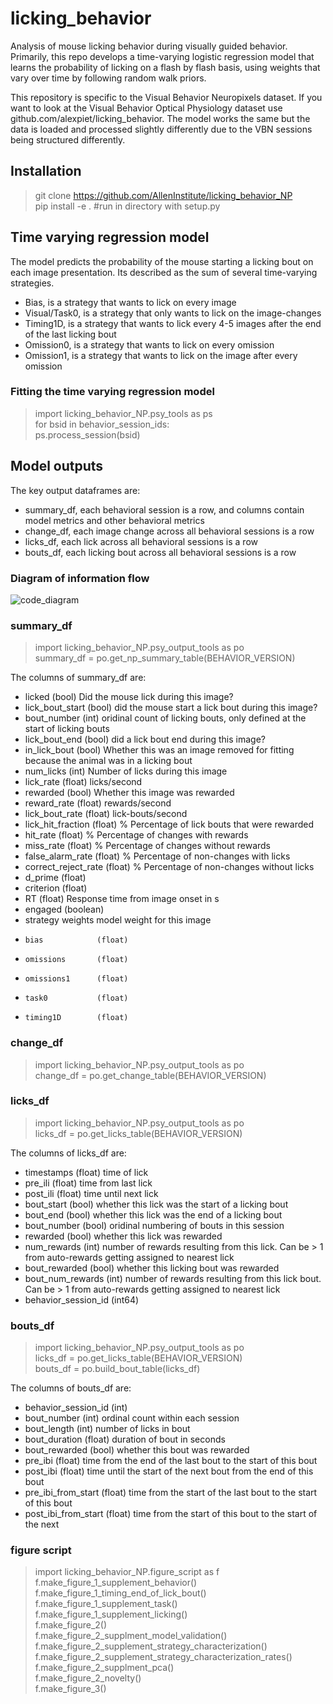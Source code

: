 # licking_behavior
Analysis of mouse licking behavior during visually guided behavior. Primarily, this repo develops a time-varying logistic regression model that learns the probability of licking on a flash by flash basis, using weights that vary over time by following random walk priors. 

This repository is specific to the Visual Behavior Neuropixels dataset. If you want to look at the Visual Behavior Optical Physiology dataset use github.com/alexpiet/licking_behavior. The model works the same but the data is loaded and processed slightly differently due to the VBN sessions being structured differently. 

## Installation
> git clone https://github.com/AllenInstitute/licking_behavior_NP  
> pip install -e . #run in directory with setup.py  

## Time varying regression model

The model predicts the probability of the mouse starting a licking bout on each image presentation. Its described as the sum of several time-varying strategies. 

- Bias, is a strategy that wants to lick on every image
- Visual/Task0, is a strategy that only wants to lick on the image-changes
- Timing1D, is a strategy that wants to lick every 4-5 images after the end of the last licking bout
- Omission0, is a strategy that wants to lick on every omission
- Omission1, is a strategy that wants to lick on the image after every omission

### Fitting the time varying regression model
> import licking_behavior_NP.psy_tools as ps  
> for bsid in behavior_session_ids:  
>    ps.process_session(bsid)  

## Model outputs
The key output dataframes are:

- summary_df, each behavioral session is a row, and columns contain model metrics and other behavioral metrics
- change_df, each image change across all behavioral sessions is a row
- licks_df, each lick across all behavioral sessions is a row
- bouts_df, each licking bout across all behavioral sessions is a row

### Diagram of information flow
![code_diagram](https://user-images.githubusercontent.com/7605170/175404261-4565ab0a-2c82-4215-9840-dffb2b736883.png)

### summary_df
> import licking_behavior_NP.psy_output_tools as po  
> summary_df = po.get_np_summary_table(BEHAVIOR_VERSION)  

The columns of summary_df are:  
- licked              (bool)  Did the mouse lick during this image?  
- lick_bout_start     (bool)  did the mouse start a lick bout during this image?  
- bout_number         (int)   oridinal count of licking bouts, only defined at the start of licking bouts  
- lick_bout_end       (bool)  did a lick bout end during this image?  
- in_lick_bout        (bool)   Whether this was an image removed for fitting because the animal was in a licking bout  
- num_licks           (int)   Number of licks during this image   
- lick_rate           (float) licks/second   
- rewarded            (bool)  Whether this image was rewarded  
- reward_rate         (float) rewards/second  
- lick_bout_rate      (float) lick-bouts/second  
- lick_hit_fraction   (float) % Percentage of lick bouts that were rewarded   
- hit_rate            (float) % Percentage of changes with rewards  
- miss_rate           (float) % Percentage of changes without rewards  
- false_alarm_rate    (float) % Percentage of non-changes with licks  
- correct_reject_rate (float) % Percentage of non-changes without licks  
- d_prime             (float)  
- criterion           (float)  
- RT                  (float) Response time from image onset in s  
- engaged             (boolean)  
- strategy weights            model weight for this image  
-     bias            (float)  
-     omissions       (float)  
-     omissions1      (float)  
-     task0           (float)  
-     timing1D        (float)   

### change_df
> import licking_behavior_NP.psy_output_tools as po  
> change_df = po.get_change_table(BEHAVIOR_VERSION)  

### licks_df
> import licking_behavior_NP.psy_output_tools as po  
> licks_df = po.get_licks_table(BEHAVIOR_VERSION)  

The columns of licks_df are:  
- timestamps  (float) time of lick  
- pre_ili (float) time from last lick  
- post_ili (float) time until next lick  
- bout_start (bool) whether this lick was the start of a licking bout  
- bout_end (bool) whether this lick was the end of a licking bout  
- bout_number (bool) oridinal numbering of bouts in this session  
- rewarded (bool) whether this lick was rewarded  
- num_rewards (int) number of rewards resulting from this lick. Can be > 1 from auto-rewards getting assigned to nearest lick  
- bout_rewarded (bool) whether this licking bout was rewarded  
- bout_num_rewards (int) number of rewards resulting from this lick bout. Can be > 1 from auto-rewards getting assigned to nearest lick  
- behavior_session_id (int64)   

### bouts_df
> import licking_behavior_NP.psy_output_tools as po  
> licks_df = po.get_licks_table(BEHAVIOR_VERSION)  
> bouts_df = po.build_bout_table(licks_df)  

The columns of bouts_df are:   
- behavior_session_id (int)  
- bout_number (int)           ordinal count within each session  
- bout_length (int)           number of licks in bout  
- bout_duration (float)       duration of bout in seconds  
- bout_rewarded (bool)        whether this bout was rewarded  
- pre_ibi (float)             time from the end of the last bout to the start of this bout  
- post_ibi (float)            time until the start of the next bout from the end of this bout  
- pre_ibi_from_start (float)  time from the start of the last bout to the start of this bout  
- post_ibi_from_start (float) time from the start of this bout to the start of the next  

### figure script
> import licking_behavior_NP.figure_script as f  
> f.make_figure_1_supplement_behavior()  
> f.make_figure_1_timing_end_of_lick_bout()  
> f.make_figure_1_supplement_task()  
> f.make_figure_1_supplement_licking()  
> f.make_figure_2()  
> f.make_figure_2_supplment_model_validation()  
> f.make_figure_2_supplement_strategy_characterization()  
> f.make_figure_2_supplement_strategy_characterization_rates()  
> f.make_figure_2_supplment_pca()  
> f.make_figure_2_novelty()  
> f.make_figure_3()  





